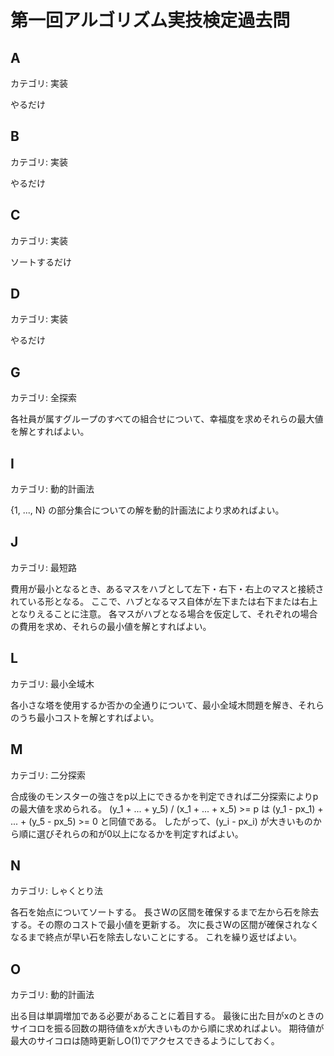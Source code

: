 # 第一回アルゴリズム実技検定過去問

## A
カテゴリ: 実装

やるだけ

## B
カテゴリ: 実装

やるだけ

## C
カテゴリ: 実装

ソートするだけ

## D
カテゴリ: 実装

やるだけ

## G
カテゴリ: 全探索

各社員が属すグループのすべての組合せについて、幸福度を求めそれらの最大値を解とすればよい。

## I
カテゴリ: 動的計画法

{1, ..., N} の部分集合についての解を動的計画法により求めればよい。

## J
カテゴリ: 最短路

費用が最小となるとき、あるマスをハブとして左下・右下・右上のマスと接続されている形となる。
ここで、ハブとなるマス自体が左下または右下または右上となりえることに注意。
各マスがハブとなる場合を仮定して、それぞれの場合の費用を求め、それらの最小値を解とすればよい。

## L
カテゴリ: 最小全域木

各小さな塔を使用するか否かの全通りについて、最小全域木問題を解き、それらのうち最小コストを解とすればよい。

## M
カテゴリ: 二分探索

合成後のモンスターの強さをp以上にできるかを判定できれば二分探索によりpの最大値を求められる。
(y_1 + ... + y_5) / (x_1 + ... + x_5) >= p は (y_1 - px_1) + ... + (y_5 - px_5) >= 0 と同値である。
したがって、(y_i - px_i) が大きいものから順に選びそれらの和が0以上になるかを判定すればよい。

## N
カテゴリ: しゃくとり法

各石を始点についてソートする。
長さWの区間を確保するまで左から石を除去する。その際のコストで最小値を更新する。
次に長さWの区間が確保されなくなるまで終点が早い石を除去しないことにする。
これを繰り返せばよい。

## O
カテゴリ: 動的計画法

出る目は単調増加である必要があることに着目する。
最後に出た目がxのときのサイコロを振る回数の期待値をxが大きいものから順に求めればよい。
期待値が最大のサイコロは随時更新しO(1)でアクセスできるようにしておく。
